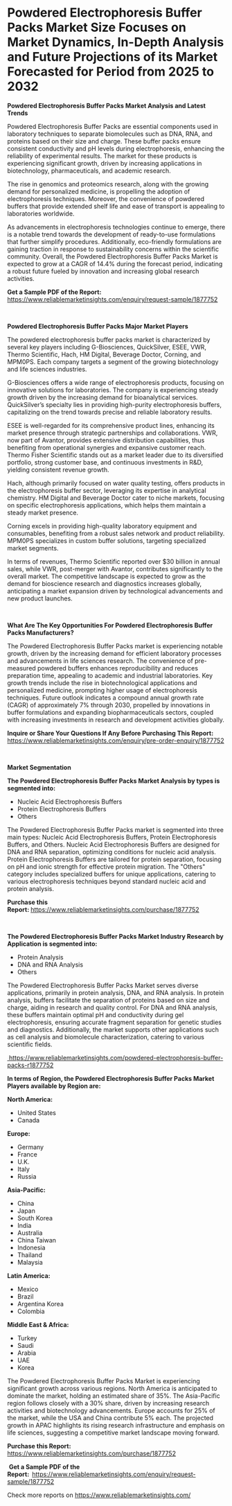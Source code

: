 <p><h1>Powdered Electrophoresis Buffer Packs Market Size Focuses on Market Dynamics, In-Depth Analysis and Future Projections of its Market Forecasted for Period from 2025 to 2032</h1></p><p><strong>Powdered Electrophoresis Buffer Packs Market Analysis and Latest Trends</strong></p>
<p><p>Powdered Electrophoresis Buffer Packs are essential components used in laboratory techniques to separate biomolecules such as DNA, RNA, and proteins based on their size and charge. These buffer packs ensure consistent conductivity and pH levels during electrophoresis, enhancing the reliability of experimental results. The market for these products is experiencing significant growth, driven by increasing applications in biotechnology, pharmaceuticals, and academic research.</p><p>The rise in genomics and proteomics research, along with the growing demand for personalized medicine, is propelling the adoption of electrophoresis techniques. Moreover, the convenience of powdered buffers that provide extended shelf life and ease of transport is appealing to laboratories worldwide.</p><p>As advancements in electrophoresis technologies continue to emerge, there is a notable trend towards the development of ready-to-use formulations that further simplify procedures. Additionally, eco-friendly formulations are gaining traction in response to sustainability concerns within the scientific community. Overall, the Powdered Electrophoresis Buffer Packs Market is expected to grow at a CAGR of 14.4% during the forecast period, indicating a robust future fueled by innovation and increasing global research activities.</p></p>
<p><strong>Get a Sample PDF of the Report:&nbsp;</strong> <a href="https://www.reliablemarketinsights.com/enquiry/request-sample/1877752?utm_campaign=1938&utm_medium=2&utm_source=Github&utm_content=ia&utm_term=04022025&utm_id=powdered-electrophoresis-buffer-packs">https://www.reliablemarketinsights.com/enquiry/request-sample/1877752</a></p>
<p>&nbsp;</p>
<p><strong>Powdered Electrophoresis Buffer Packs Major Market Players</strong></p>
<p><p>The powdered electrophoresis buffer packs market is characterized by several key players including G-Biosciences, QuickSilver, ESEE, VWR, Thermo Scientific, Hach, HM Digital, Beverage Doctor, Corning, and MPM0PS. Each company targets a segment of the growing biotechnology and life sciences industries.</p><p>G-Biosciences offers a wide range of electrophoresis products, focusing on innovative solutions for laboratories. The company is experiencing steady growth driven by the increasing demand for bioanalytical services. QuickSilver’s specialty lies in providing high-purity electrophoresis buffers, capitalizing on the trend towards precise and reliable laboratory results.</p><p>ESEE is well-regarded for its comprehensive product lines, enhancing its market presence through strategic partnerships and collaborations. VWR, now part of Avantor, provides extensive distribution capabilities, thus benefiting from operational synergies and expansive customer reach. Thermo Fisher Scientific stands out as a market leader due to its diversified portfolio, strong customer base, and continuous investments in R&D, yielding consistent revenue growth.</p><p>Hach, although primarily focused on water quality testing, offers products in the electrophoresis buffer sector, leveraging its expertise in analytical chemistry. HM Digital and Beverage Doctor cater to niche markets, focusing on specific electrophoresis applications, which helps them maintain a steady market presence.</p><p>Corning excels in providing high-quality laboratory equipment and consumables, benefiting from a robust sales network and product reliability. MPM0PS specializes in custom buffer solutions, targeting specialized market segments.</p><p>In terms of revenues, Thermo Scientific reported over $30 billion in annual sales, while VWR, post-merger with Avantor, contributes significantly to the overall market. The competitive landscape is expected to grow as the demand for bioscience research and diagnostics increases globally, anticipating a market expansion driven by technological advancements and new product launches.</p></p>
<p>&nbsp;</p>
<p><strong>What Are The Key Opportunities For Powdered Electrophoresis Buffer Packs Manufacturers?</strong></p>
<p><p>The Powdered Electrophoresis Buffer Packs market is experiencing notable growth, driven by the increasing demand for efficient laboratory processes and advancements in life sciences research. The convenience of pre-measured powdered buffers enhances reproducibility and reduces preparation time, appealing to academic and industrial laboratories. Key growth trends include the rise in biotechnological applications and personalized medicine, prompting higher usage of electrophoresis techniques. Future outlook indicates a compound annual growth rate (CAGR) of approximately 7% through 2030, propelled by innovations in buffer formulations and expanding biopharmaceuticals sectors, coupled with increasing investments in research and development activities globally.</p></p>
<p><strong>Inquire or Share Your Questions If Any Before Purchasing This Report:</strong> <a href="https://www.reliablemarketinsights.com/enquiry/pre-order-enquiry/1877752?utm_campaign=1938&utm_medium=2&utm_source=Github&utm_content=ia&utm_term=04022025&utm_id=powdered-electrophoresis-buffer-packs">https://www.reliablemarketinsights.com/enquiry/pre-order-enquiry/1877752</a></p>
<p>&nbsp;</p>
<p><strong>Market Segmentation</strong></p>
<p><strong>The Powdered Electrophoresis Buffer Packs Market Analysis by types is segmented into:</strong></p>
<p><ul><li>Nucleic Acid Electrophoresis Buffers</li><li>Protein Electrophoresis Buffers</li><li>Others</li></ul></p>
<p><p>The Powdered Electrophoresis Buffer Packs market is segmented into three main types: Nucleic Acid Electrophoresis Buffers, Protein Electrophoresis Buffers, and Others. Nucleic Acid Electrophoresis Buffers are designed for DNA and RNA separation, optimizing conditions for nucleic acid analysis. Protein Electrophoresis Buffers are tailored for protein separation, focusing on pH and ionic strength for effective protein migration. The "Others" category includes specialized buffers for unique applications, catering to various electrophoresis techniques beyond standard nucleic acid and protein analysis.</p></p>
<p><strong>Purchase this Report:&nbsp;</strong><a href="https://www.reliablemarketinsights.com/purchase/1877752?utm_campaign=1938&utm_medium=2&utm_source=Github&utm_content=ia&utm_term=04022025&utm_id=powdered-electrophoresis-buffer-packs">https://www.reliablemarketinsights.com/purchase/1877752</a></p>
<p>&nbsp;</p>
<p><strong>The Powdered Electrophoresis Buffer Packs Market Industry Research by Application is segmented into:</strong></p>
<p><ul><li>Protein Analysis</li><li>DNA and RNA Analysis</li><li>Others</li></ul></p>
<p><p>The Powdered Electrophoresis Buffer Packs Market serves diverse applications, primarily in protein analysis, DNA, and RNA analysis. In protein analysis, buffers facilitate the separation of proteins based on size and charge, aiding in research and quality control. For DNA and RNA analysis, these buffers maintain optimal pH and conductivity during gel electrophoresis, ensuring accurate fragment separation for genetic studies and diagnostics. Additionally, the market supports other applications such as cell analysis and biomolecule characterization, catering to various scientific fields.</p></p>
<p><a href="https://www.reliablemarketinsights.com/powdered-electrophoresis-buffer-packs-r1877752?utm_campaign=1938&utm_medium=2&utm_source=Github&utm_content=ia&utm_term=04022025&utm_id=powdered-electrophoresis-buffer-packs">&nbsp;https://www.reliablemarketinsights.com/powdered-electrophoresis-buffer-packs-r1877752</a></p>
<p><strong>In terms of Region, the Powdered Electrophoresis Buffer Packs Market Players available by Region are:</strong></p>
<p>
    <p> <strong> North America: </strong>
        <ul>
            <li>United States</li>
            <li>Canada</li>
        </ul>
        </p> 
    <p> <strong> Europe: </strong>
        <ul>
            <li>Germany</li>
            <li>France</li>
            <li>U.K.</li>
            <li>Italy</li>
            <li>Russia</li>
        </ul>
        </p> 
    <p> <strong> Asia-Pacific: </strong>
        <ul>
            <li>China</li>
            <li>Japan</li>
            <li>South Korea</li>
            <li>India</li>
            <li>Australia</li>
            <li>China Taiwan</li>
            <li>Indonesia</li>
            <li>Thailand</li>
            <li>Malaysia</li>
        </ul>
        </p> 
    <p> <strong> Latin America: </strong>
        <ul>
            <li>Mexico</li>
            <li>Brazil</li>
            <li>Argentina Korea</li>
            <li>Colombia</li>
        </ul>
        </p> 
    <p> <strong> Middle East & Africa: </strong>
        <ul>
            <li>Turkey</li>
            <li>Saudi</li>
            <li>Arabia</li>
            <li>UAE</li>
            <li>Korea</li>
        </ul>
    </p>
    </p>
<p><p>The Powdered Electrophoresis Buffer Packs Market is experiencing significant growth across various regions. North America is anticipated to dominate the market, holding an estimated share of 35%. The Asia-Pacific region follows closely with a 30% share, driven by increasing research activities and biotechnology advancements. Europe accounts for 25% of the market, while the USA and China contribute 5% each. The projected growth in APAC highlights its rising research infrastructure and emphasis on life sciences, suggesting a competitive market landscape moving forward.</p></p>
<p><strong>Purchase this Report: </strong><a href="https://www.reliablemarketinsights.com/purchase/1877752?utm_campaign=1938&utm_medium=2&utm_source=Github&utm_content=ia&utm_term=04022025&utm_id=powdered-electrophoresis-buffer-packs">https://www.reliablemarketinsights.com/purchase/1877752</a></p>
<p>&nbsp;<strong>Get a Sample PDF of the Report:&nbsp;&nbsp;</strong><a href="https://www.reliablemarketinsights.com/enquiry/request-sample/1877752?utm_campaign=1938&utm_medium=2&utm_source=Github&utm_content=ia&utm_term=04022025&utm_id=powdered-electrophoresis-buffer-packs">https://www.reliablemarketinsights.com/enquiry/request-sample/1877752</a></p>
<p><strong></strong></p>
<p>Check more reports on <a href="https://www.reliablemarketinsights.com/?utm_campaign=1938&utm_medium=2&utm_source=Github&utm_content=ia&utm_term=04022025&utm_id=powdered-electrophoresis-buffer-packs">https://www.reliablemarketinsights.com/</a></p>